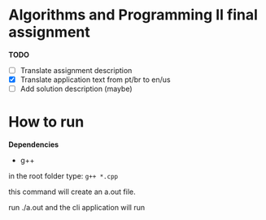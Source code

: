 # Algorithms and Programming II final assignment

**TODO**

- [ ] Translate assignment description
- [x] Translate application text from pt/br to en/us
- [ ] Add solution description (maybe)

# How to run

**Dependencies**

- g++

in the root folder type:
`g++ *.cpp`

this command will create an a.out file.

run ./a.out and the cli application will run
